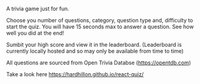 A trivia game just for fun. 

Choose you number of questions, category, question type and, difficulty to start the quiz. 
You will have 15 seconds max to answer a question. See how well you did at the end!

Sumbit your high score and view it in the leaderboard.
(Leaderboard is currently locally hosted and so may only be available from time to time)

All questions are sourced from Open Trivia Databse (https://opentdb.com)

Take a look here https://hardhillon.github.io/react-quiz/
